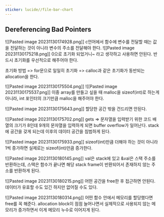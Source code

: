 ```yaml
---
sticker: lucide//file-bar-chart
---
```

## Dereferencing Bad Pointers
![[Pasted image 20231130174928.png]]
c언어에서 함수에 변수를 전달할 때는 값을 전달하는 것이 아니라 변수의 주소를 전달해야 한다.
![[Pasted image 20231130175218.png]]
0으로 초기화 되었거니~ 라고 생각하고 사용하면 안된다.
반드시 초기화를 우선적으로 해주어야 한다.

초기화 방법
=> for문으로 일일히 초기화
=> calloc과 같은 초기화가 동반되는 allocation을 한다.

![[Pasted image 20231130175504.png]]
![[Pasted image 20231130175537.png]]
이중 array를 만들고 싶을 때 malloc을 sizeof(int)로 하는게 아니라, int 포인터의 크기만큼 malloc을 해주어야 한다.

![[Pasted image 20231130175643.png]]
할당한 공간 밖을 건드리면 안된다.

![[Pasted image 20231130175702.png]]
gets => 문자열을 입력받기 위한 코드
배열의 크기가 8인데 9개의 문자열을 입력하게 되면 buffer overflow가 일어난다.
stack에 공간을 갖게 되는데 이후의 데이터 공간을 침범하게 된다.

![[Pasted image 20231130175933.png]]
sizeof(int)만큼 더해야 하는 것이 아니라 1씩 증가하면 실제로는 sizeof(int)만큼 증가한다.

![[Pasted image 20231130180145.png]]
val은 stack에 있고 &val은 스택 주소를 반환하는데, 스택은 함수가 끝나면 해당 stack frame이 반환되어서 존재하지 않는 주소를 반환하게 된다.

![[Pasted image 20231130180215.png]]
어떤 공간을 free한 후 접근하면 안된다.
데이터가 유효할 수도 있긴 하지만 없어질 수도 있다.

![[Pasted image 20231130180314.png]]
어떤 함수 안에서 메모리를 할당했다면 free를 꼭 해준다.
allocation block이 점점 늘어나면서 실제적으로 사용되지 않는 메모리가 증가하면서 이게 메모리 누수로 이어지게 된다.